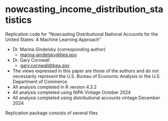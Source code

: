 # nowcasting_income_distribution_statistics
Replication code for "Nowcasting Distributional National Accounts for the United States: A Machine Learning Approach”
- Dr. Marina Gindelsky (corresponding author)
     - marina.gindelsky@bea.gov
- Dr. Gary Cornwall
     - gary.cornwall@bea.gov
- The views expressed in this paper are those of the authors and do not necessarily represent the U.S. Bureau of Economic Analysis or the U.S. Department of Commerce.
- All analysis completed in R version 4.3.2
- All analysis completed using NIPA Vintage October 2024
- All analysis completed using distributional accounts vintage December 2024

Replication package consists of several files

